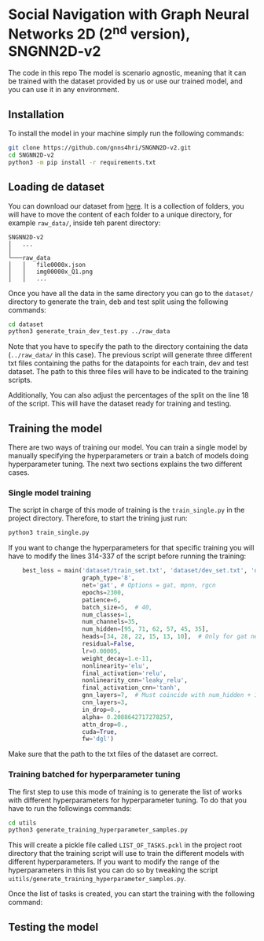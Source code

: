 # Social Navigation with Graph Neural Networks 2D (2<sup>nd</sup> version), SNGNN2D-v2

The code in this repo
The model is scenario agnostic, meaning that it can be trained with the dataset provided by us or use our trained model, and you can use it in any environment.

## Installation

To install the model in your machine simply run the following commands:

```bash
git clone https://github.com/gnns4hri/SNGNN2D-v2.git
cd SNGNN2D-v2
python3 -m pip install -r requirements.txt
```

## Loading de dataset

You can download our dataset from [here](https://www.dropbox.com/scl/fo/a1inwlhiadogwed2yih2p/h?rlkey=skveqzww03j34zdrqx33xum58&dl=0). It is a collection of folders, you will have to move the content of each folder to a unique directory, for example `raw_data/`, inside teh parent directory:

```
SNGNN2D-v2
│   ...    
│
└───raw_data
│   │   file0000x.json
│   │   img00000x_Q1.png
│   │   ...

```

Once you have all the data in the same directory you can go to the `dataset/` directory to generate the train, deb and test split using the following commands:

```bash
cd dataset
python3 generate_train_dev_test.py ../raw_data
```

Note that you have to specify the path to the directory containing the data (`../raw_data/` in this case). The previous script will generate three different txt files containing the paths for the datapoints for each train, dev and test dataset. The path to this three files will have to be indicated to the training scripts.

Additionally, You can also adjust the percentages of the split on the line 18 of the script. This will have the dataset ready for training and testing.


## Training the model

There are two ways of training our model. You can train a single model by manually specifying the hyperparameters or train a batch of models doing hyperparameter tuning. The next two sections explains the two different cases.

### Single model training

The script in charge of this mode of training is the `train_single.py` in the project directory. Therefore, to start the trining just run:

```bash
python3 train_single.py
```

If you want to change the hyperparameters for that specific training you will have to modify the lines 314-337 of the script before running the training:

```python
    best_loss = main('dataset/train_set.txt', 'dataset/dev_set.txt', 'dataset/test_set.txt',
                     graph_type='8',
                     net='gat', # Options = gat, mpnn, rgcn
                     epochs=2300,
                     patience=6,
                     batch_size=5,  # 40,
                     num_classes=1,
                     num_channels=35,
                     num_hidden=[95, 71, 62, 57, 45, 35],
                     heads=[34, 28, 22, 15, 13, 10],  # Only for gat network (same number of heads as num_hidden)
                     residual=False,
                     lr=0.00005,
                     weight_decay=1.e-11,
                     nonlinearity='elu',
                     final_activation='relu',
                     nonlinearity_cnn='leaky_relu',
                     final_activation_cnn='tanh',
                     gnn_layers=7,  # Must coincide with num_hidden + 1(output layer),
                     cnn_layers=3,
                     in_drop=0.,
                     alpha= 0.2088642717278257,
                     attn_drop=0.,
                     cuda=True,
                     fw='dgl')

```

Make sure that the path to the txt files of the dataset are correct.

### Training batched for hyperparameter tuning

The first step to use this mode of training is to generate the list of works with different hyperparameters for hyperparameter tuning. To do that you have to run the followings commands:

```bash
cd utils
python3 generate_training_hyperparameter_samples.py
```

This will create a pickle file called `LIST_OF_TASKS.pckl` in the project root directory that the training script will use to train the different models with different hyperparameters. If you want to modify the range of the hyperparameters in this list you can do so by tweaking the script `uitils/generate_training_hyperparameter_samples.py`.

Once the list of tasks is created, you can start the training with the following command:



## Testing the model